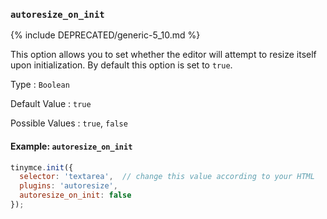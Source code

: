 ### `autoresize_on_init`

{% include DEPRECATED/generic-5_10.md %}

This option allows you to set whether the editor will attempt to resize itself upon initialization. By default this option is set to `true`.

Type
: `Boolean`

Default Value
: `true`

Possible Values
: `true`, `false`

#### Example: `autoresize_on_init`

```js
tinymce.init({
  selector: 'textarea',  // change this value according to your HTML
  plugins: 'autoresize',
  autoresize_on_init: false
});
```
